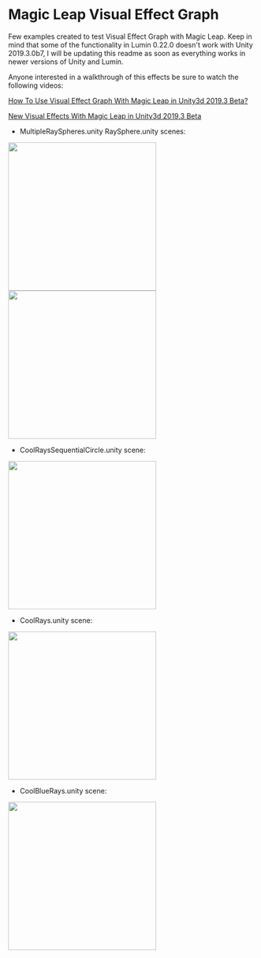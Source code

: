 # Magic Leap Visual Effect Graph

Few examples created to test Visual Effect Graph with Magic Leap. Keep in mind that some of the functionality in Lumin 0.22.0 doesn't work with Unity 2019.3.0b7, I will be updating this readme as soon as everything works in newer versions of Unity and Lumin.

Anyone interested in a walkthrough of this effects be sure to watch the following videos:

[How To Use Visual Effect Graph With Magic Leap in Unity3d 2019.3 Beta?](https://youtu.be/OAJ2MtW9B8k)

[New Visual Effects With Magic Leap in Unity3d 2019.3 Beta](https://youtu.be/iJFgqz0vvcI)

- MultipleRaySpheres.unity RaySphere.unity scenes:

<img src="https://github.com/dilmerv/MagicLeapVisualEffectGraph/blob/master/docs/images/multiplerayspheres.gif" width="300">

<img src="https://github.com/dilmerv/MagicLeapVisualEffectGraph/blob/master/docs/images/rayspehere.gif" width="300">

- CoolRaysSequentialCircle.unity scene:

<img src="https://github.com/dilmerv/MagicLeapVisualEffectGraph/blob/master/docs/images/coolrayssequentialcircle.gif" width="300">

- CoolRays.unity scene:

<img src="https://github.com/dilmerv/MagicLeapVisualEffectGraph/blob/master/docs/images/coolrays.gif" width="300">

- CoolBlueRays.unity scene:

<img src="https://github.com/dilmerv/MagicLeapVisualEffectGraph/blob/master/docs/images/coolbluerays.gif" width="300">